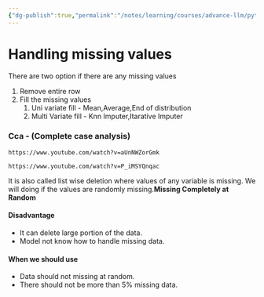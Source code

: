 ```yaml
---
{"dg-publish":true,"permalink":"/notes/learning/courses/advance-llm/python-for-ml/data-preprocessing/","title":"Data Preprocessing"}
---
```


# Handling missing values
There are two option if there are any missing values
1. Remove entire row
2. Fill the missing values
    1. Uni variate fill - Mean,Average,End of distribution
    2. Multi Variate fill - Knn Imputer,Itarative Imputer

### Cca - (Complete case analysis) 
```vid
https://www.youtube.com/watch?v=aUnNWZorGmk
```
```vid
https://www.youtube.com/watch?v=P_iMSYQnqac
```

It is also called list wise deletion where values of any variable is missing.
We will doing if the values are randomly missing.**Missing Completely at Random**
#### Disadvantage
- It can delete large portion of the data.
- Model not know how to handle missing data.
#### When we should use
- Data should not missing at random.
- There should not be more than 5% missing data.





